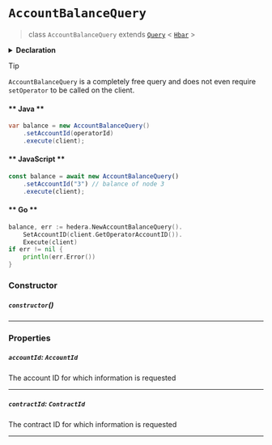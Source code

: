 # `AccountBalanceQuery`

> class `AccountBalanceQuery`
> extends [`Query`](reference/core/Query.md) < [`Hbar`](reference/Hbar.md) >

<details>
<summary><b>Declaration</b></summary>

```typescript
class AccountBalanceQuery extends Query<Hbar> {
    constructor();

    /* property */ accountId: AccountId;

    /* property */ contractId: ContractId;
}
```

</details>

> [!TIP]
> `AccountBalanceQuery` is a completely free query and does not even require
> `setOperator` to be called on the client.

<!-- tabs:start -->

#### ** Java **

```java
var balance = new AccountBalanceQuery()
    .setAccountId(operatorId)
    .execute(client);
```

#### ** JavaScript **

```javascript
const balance = await new AccountBalanceQuery()
    .setAccountId("3") // balance of node 3
    .execute(client);
```

#### ** Go **

```go
balance, err := hedera.NewAccountBalanceQuery().
    SetAccountID(client.GetOperatorAccountID()).
    Execute(client)
if err != nil {
    println(err.Error())
}
```

<!-- tabs:end -->

### Constructor

##### `constructor`()

---

### Properties

##### `accountId`: `AccountId`

The account ID for which information is requested

---

##### `contractId`: `ContractId`

The contract ID for which information is requested

---
